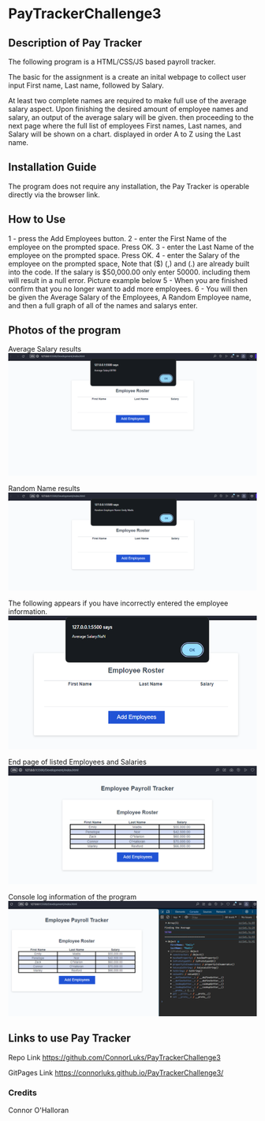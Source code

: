 # PayTrackerChallenge3
## Description of Pay Tracker
The following program is a HTML/CSS/JS based payroll tracker.

The basic for the assignment is a create an inital webpage to collect user input First name, Last name, followed by Salary.

At least two complete names are required to make full use of the average salary aspect. Upon finishing the desired amount of employee names and salary, an output of the average salary will be given. then proceeding to the next page where the full list of employees First names, Last names, and Salary will be shown on a chart. displayed in order A to Z using the Last name.

## Installation Guide
The program does not require any installation, the Pay Tracker is operable directly via the browser link.

## How to Use
1 - press the Add Employees button.
2 - enter the First Name of the employee on the prompted space. Press OK.
3 - enter the Last Name of the employee on the prompted space. Press OK.
4 - enter the Salary of the employee on the prompted space, Note that ($) (,) and (.) are already built into the code. If the salary is $50,000.00 only enter 50000. including them will result in a null error. Picture example below
5 - When you are finished confirm that you no longer want to add more employees.
6 - You will then be given the Average Salary of the Employees, A Random Employee name, and then a full graph of all of the names and salarys enter.

## Photos of the program
Average Salary results
![alt text](Development/Assets/AverageSalary.png)

Random Name results
![alt text](Development/Assets/RandomName.png)

The following appears if you have incorrectly entered the employee information.
![alt text](Development/Assets/ErrorResults.png)

End page of listed Employees and Salaries
![alt text](Development/Assets/Payrollresults.png)

Console log information of the program
![alt text](Development/Assets/PayrollresultsConsole.png)

## Links to use Pay Tracker
Repo Link
https://github.com/ConnorLuks/PayTrackerChallenge3

GitPages Link
https://connorluks.github.io/PayTrackerChallenge3/

### Credits
Connor O'Halloran